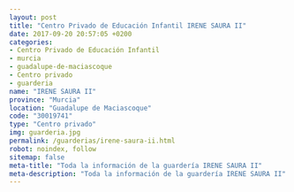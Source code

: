 ```yaml
---
layout: post
title: "Centro Privado de Educación Infantil IRENE SAURA II"
date: 2017-09-20 20:57:05 +0200
categories:
- Centro Privado de Educación Infantil
- murcia
- guadalupe-de-maciascoque
- Centro privado
- guarderia
name: "IRENE SAURA II"
province: "Murcia"
location: "Guadalupe de Maciascoque"
code: "30019741"
type: "Centro privado"
img: guarderia.jpg
permalink: /guarderias/irene-saura-ii.html
robot: noindex, follow
sitemap: false
meta-title: "Toda la información de la guardería IRENE SAURA II"
meta-description: "Toda la información de la guardería IRENE SAURA II"
---
```

